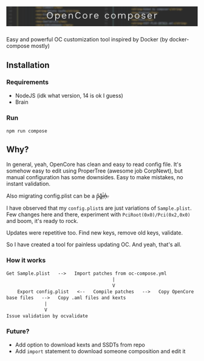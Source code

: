 # <img src="https://raw.githubusercontent.com/kpostekk/opencore-composer/main/.github/OpenCore%20composer%20head.jpg" alt="OpenCore composer">
Easy and powerful OC customization tool inspired by Docker (by docker-compose mostly)

## Installation

### Requirements

- NodeJS (idk what version, 14 is ok I guess)
- Brain

### Run

```shell
npm run compose
```

## Why?
In general, yeah, OpenCore has clean and easy to read config file. It's somehow easy to edit using ProperTree (awesome job CorpNewt),
but manual configuration has some downsides. Easy to make mistakes, no instant validation.

Also migrating config.plist can be a p̴̦̋a̷̳͊i̵̤̍n̶̦̾.

I have observed that my `config.plist`s are just variations of `Sample.plist`. Few changes here and there, experiment with
`PciRoot(0x0)/Pci(0x2,0x0)` and boom, it's ready to rock.

Updates were repetitive too. Find new keys, remove old keys, validate.

So I have created a tool for painless updating OC. And yeah, that's all.

### How it works

```
Get Sample.plist   -->   Import patches from oc-compose.yml
                                       |
                                       V
    Export config.plist   <--   Compile patches   -->   Copy OpenCore base files   -->   Copy .aml files and kexts
              |                
              V                
Issue validation by ocvalidate 
```

### Future?
- Add option to download kexts and SSDTs from repo
- Add `import` statement to download someone composition and edit it
